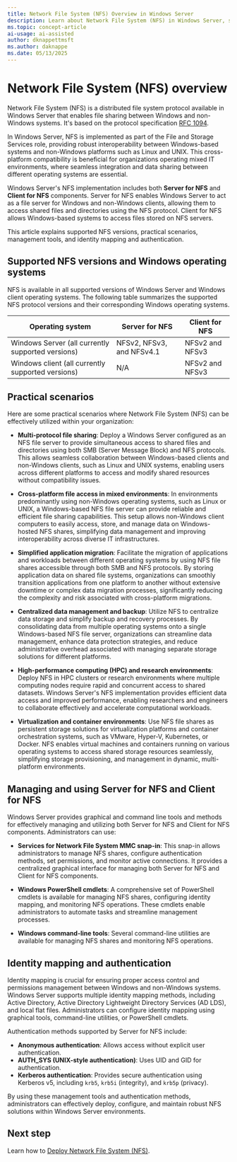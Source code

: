 ```yaml
---
title: Network File System (NFS) Overview in Windows Server
description: Learn about Network File System (NFS) in Windows Server, supported versions, and how it enables file sharing across platforms. Discover deployment benefits.
ms.topic: concept-article
ai-usage: ai-assisted
author: dknappettmsft
ms.author: daknappe
ms.date: 05/13/2025
---
```


# Network File System (NFS) overview

Network File System (NFS) is a distributed file system protocol available in Windows Server that enables file sharing between Windows and non-Windows systems. It's based on the protocol specification [RFC 1094](https://datatracker.ietf.org/doc/html/rfc1094).

In Windows Server, NFS is implemented as part of the File and Storage Services role, providing robust interoperability between Windows-based systems and non-Windows platforms such as Linux and UNIX. This cross-platform compatibility is beneficial for organizations operating mixed IT environments, where seamless integration and data sharing between different operating systems are essential.

Windows Server's NFS implementation includes both **Server for NFS** and **Client for NFS** components. Server for NFS enables Windows Server to act as a file server for Windows and non-Windows clients, allowing them to access shared files and directories using the NFS protocol. Client for NFS allows Windows-based systems to access files stored on NFS servers.

This article explains supported NFS versions, practical scenarios, management tools, and identity mapping and authentication.

## Supported NFS versions and Windows operating systems

NFS is available in all supported versions of Windows Server and Windows client operating systems. The following table summarizes the supported NFS protocol versions and their corresponding Windows operating systems.

| Operating system | Server for NFS | Client for NFS |
|--|--|--|
| Windows Server (all currently supported versions) | NFSv2, NFSv3, and NFSv4.1 | NFSv2 and NFSv3 |
| Windows client (all currently supported versions) | N/A | NFSv2 and NFSv3 |

## Practical scenarios

Here are some practical scenarios where Network File System (NFS) can be effectively utilized within your organization:

- **Multi-protocol file sharing**: Deploy a Windows Server configured as an NFS file server to provide simultaneous access to shared files and directories using both SMB (Server Message Block) and NFS protocols. This allows seamless collaboration between Windows-based clients and non-Windows clients, such as Linux and UNIX systems, enabling users across different platforms to access and modify shared resources without compatibility issues.

- **Cross-platform file access in mixed environments**: In environments predominantly using non-Windows operating systems, such as Linux or UNIX, a Windows-based NFS file server can provide reliable and efficient file sharing capabilities. This setup allows non-Windows client computers to easily access, store, and manage data on Windows-hosted NFS shares, simplifying data management and improving interoperability across diverse IT infrastructures.

- **Simplified application migration**: Facilitate the migration of applications and workloads between different operating systems by using NFS file shares accessible through both SMB and NFS protocols. By storing application data on shared file systems, organizations can smoothly transition applications from one platform to another without extensive downtime or complex data migration processes, significantly reducing the complexity and risk associated with cross-platform migrations.

- **Centralized data management and backup**: Utilize NFS to centralize data storage and simplify backup and recovery processes. By consolidating data from multiple operating systems onto a single Windows-based NFS file server, organizations can streamline data management, enhance data protection strategies, and reduce administrative overhead associated with managing separate storage solutions for different platforms.

- **High-performance computing (HPC) and research environments**: Deploy NFS in HPC clusters or research environments where multiple computing nodes require rapid and concurrent access to shared datasets. Windows Server's NFS implementation provides efficient data access and improved performance, enabling researchers and engineers to collaborate effectively and accelerate computational workloads.

- **Virtualization and container environments**: Use NFS file shares as persistent storage solutions for virtualization platforms and container orchestration systems, such as VMware, Hyper-V, Kubernetes, or Docker. NFS enables virtual machines and containers running on various operating systems to access shared storage resources seamlessly, simplifying storage provisioning, and management in dynamic, multi-platform environments.

## Managing and using Server for NFS and Client for NFS

Windows Server provides graphical and command line tools and methods for effectively managing and utilizing both Server for NFS and Client for NFS components. Administrators can use:

- **Services for Network File System MMC snap-in**: This snap-in allows administrators to manage NFS shares, configure authentication methods, set permissions, and monitor active connections. It provides a centralized graphical interface for managing both Server for NFS and Client for NFS components.

- **Windows PowerShell cmdlets**: A comprehensive set of PowerShell cmdlets is available for managing NFS shares, configuring identity mapping, and monitoring NFS operations. These cmdlets enable administrators to automate tasks and streamline management processes.

- **Windows command-line tools**: Several command-line utilities are available for managing NFS shares and monitoring NFS operations.

## Identity mapping and authentication

Identity mapping is crucial for ensuring proper access control and permissions management between Windows and non-Windows systems. Windows Server supports multiple identity mapping methods, including Active Directory, Active Directory Lightweight Directory Services (AD LDS), and local flat files. Administrators can configure identity mapping using graphical tools, command-line utilities, or PowerShell cmdlets.

Authentication methods supported by Server for NFS include:

- **Anonymous authentication**: Allows access without explicit user authentication.
- **AUTH_SYS (UNIX-style authentication)**: Uses UID and GID for authentication.
- **Kerberos authentication**: Provides secure authentication using Kerberos v5, including `krb5`, `krb5i` (integrity), and `krb5p` (privacy).

By using these management tools and authentication methods, administrators can effectively deploy, configure, and maintain robust NFS solutions within Windows Server environments.

## Next step

Learn how to [Deploy Network File System (NFS)](deploy-nfs.md).
